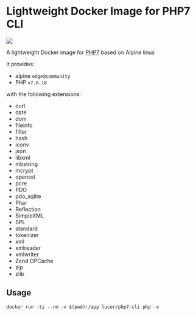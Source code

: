 # Lightweight Docker Image for PHP7 CLI

[![](https://images.microbadger.com/badges/image/lucor/php7-cli.svg)](http://microbadger.com/images/lucor/php7-cli "Get your own image badge on microbadger.com")

A lightweight Docker image for [PHP7](https://php.net/) based on Alpine linux

It provides:

- alpine `edge@community`
- PHP `v7.0.18`

with the following extensions:

- curl
- date
- dom
- fileinfo
- filter
- hash
- iconv
- json
- libxml
- mbstring
- mcrypt
- openssl
- pcre
- PDO
- pdo_sqlite
- Phar
- Reflection
- SimpleXML
- SPL
- standard
- tokenizer
- xml
- xmlreader
- xmlwriter
- Zend OPCache
- zip
- zlib

## Usage

    docker run -ti --rm -v $(pwd):/app lucor/php7-cli php -v
